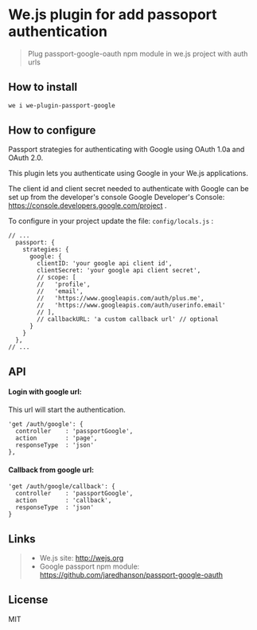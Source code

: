 # We.js plugin for add passoport authentication

> Plug passport-google-oauth npm module in we.js project with auth urls

## How to install

```sh
we i we-plugin-passport-google 
```

## How to configure

Passport strategies for authenticating with Google using OAuth 1.0a and OAuth 2.0.

This plugin lets you authenticate using Google in your We.js applications.

The client id and client secret needed to authenticate with Google can be set up from the developer's console Google Developer's Console: https://console.developers.google.com/project .

To configure in your project update the file: `config/locals.js` :

```
// ...
  passport: {
    strategies: {
      google: {
        clientID: 'your google api client id',
        clientSecret: 'your google api client secret',
        // scope: [
        //   'profile',
        //   'email',
        //   'https://www.googleapis.com/auth/plus.me',
        //   'https://www.googleapis.com/auth/userinfo.email'
        // ],
        // callbackURL: 'a custom callback url' // optional
      }
    }
  },
// ...
```

## API

#### Login with google url:

This url will start the authentication.

    'get /auth/google': {
      controller    : 'passportGoogle',
      action        : 'page',
      responseType  : 'json'
    },

#### Callback from google url:

    'get /auth/google/callback': {
      controller    : 'passportGoogle',
      action        : 'callback',
      responseType  : 'json'
    }


## Links

> * We.js site: http://wejs.org
> * Google passport npm module: https://github.com/jaredhanson/passport-google-oauth

## License

MIT
